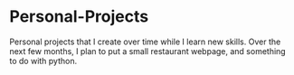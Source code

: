 # Personal-Projects
Personal projects that I create over time while I learn new skills. Over the next few months, I plan to put a small restaurant webpage, and something to do with python. 
